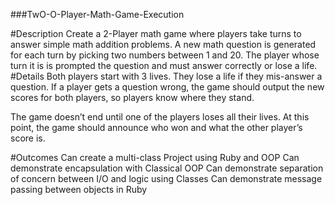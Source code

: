 ###TwO-O-Player-Math-Game-Execution

#Description
Create a 2-Player math game where players take turns to answer simple math addition problems. A new math question is generated for each turn by picking two numbers between 1 and 20. The player whose turn it is is prompted the question and must answer correctly or lose a life.
#Details
Both players start with 3 lives. They lose a life if they mis-answer a question. If a player gets a question wrong, the game should output the new scores for both players, so players know where they stand.

The game doesn’t end until one of the players loses all their lives. At this point, the game should announce who won and what the other player’s score is.

#Outcomes
Can create a multi-class Project using Ruby and OOP
Can demonstrate encapsulation with Classical OOP
Can demonstrate separation of concern between I/O and logic using Classes
Can demonstrate message passing between objects in Ruby
